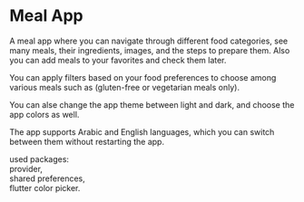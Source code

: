 # Meal App

A meal app where you can navigate through different food categories,
see many meals, their ingredients, images, and the steps to prepare them.
Also you can add meals to your favorites and check them later.

You can apply filters based on your food preferences to choose among various meals such as (gluten-free or vegetarian meals only).

You can alse change the app theme between light and dark, and choose the app colors as well.

The app supports Arabic and English languages, which you can switch between them without restarting the app.

used packages:  
    provider,  
    shared preferences,  
    flutter color picker.